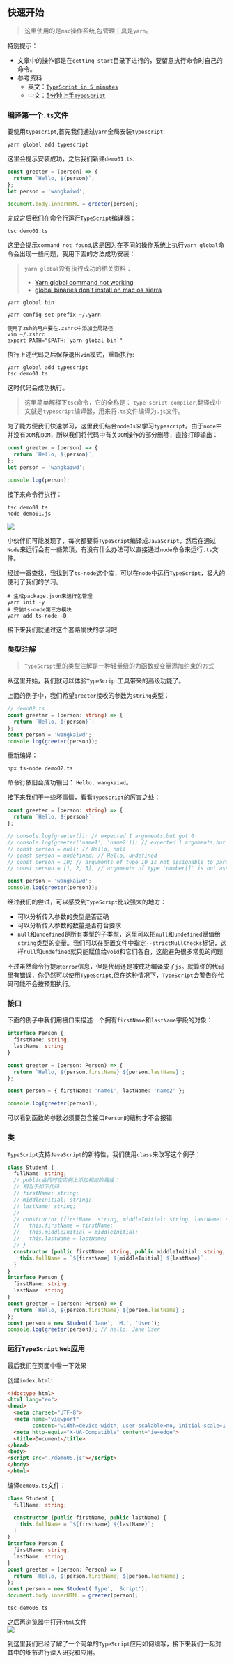 ## 快速开始
> 这里使用的是`mac`操作系统,包管理工具是`yarn`。

特别提示： 
* 文章中的操作都是在`getting start`目录下进行的，要留意执行命令时自己的命令。  
* 参考资料  
  * 英文：[`TypeScript in 5 minutes`](https://www.typescriptlang.org/docs/handbook/typescript-in-5-minutes.html)  
  * 中文：[5分钟上手`TypeScript`](https://www.tslang.cn/docs/handbook/typescript-in-5-minutes.html)

### 编译第一个`.ts`文件
要使用`typescript`,首先我们通过`yarn`全局安装`typescript`:  
```text
yarn global add typescript
```
这里会提示安装成功，之后我们新建`demo01.ts`:  
```typescript
const greeter = (person) => {
  return `Hello, ${person}`;
};
let person = 'wangkaiwd';

document.body.innerHTML = greeter(person);
```

完成之后我们在命令行运行`TypeScript`编译器： 
```text
tsc demo01.ts
```
这里会提示`command not found`,这是因为在不同的操作系统上执行`yarn global`命令会出现一些问题，我用下面的方法成功安装：  
> `yarn global`没有执行成功的相关资料：  
> * [Yarn global command not working](https://stackoverflow.com/questions/40317578/yarn-global-command-not-working)
> * [global binaries don't install on mac os sierra](https://github.com/yarnpkg/yarn/issues/1321)

```text
yarn global bin

yarn config set prefix ~/.yarn

使用了zsh的用户要在.zshrc中添加全局路径
vim ~/.zshrc
export PATH="$PATH:`yarn global bin`"
```

执行上述代码之后保存退出`vim`模式，重新执行:  
```text
yarn global add typescript
tsc demo01.ts
```
这时代码会成功执行。

> 这里简单解释下`tsc`命令，它的全称是： `type script compiler`,翻译成中文就是`typescript`编译器，用来将`.ts`文件编译为`.js`文件。

为了能方便我们快速学习，这里我们结合`nodeJs`来学习`typescript`。由于`node`中并没有`DOM`和`BOM`，所以我们将代码中有关`DOM`操作的部分删除，直接打印输出： 
```typescript
const greeter = (person) => {
  return `Hello, ${person}`;
};
let person = 'wangkaiwd';

console.log(person);
``` 
接下来命令行执行：  
```npm
tsc demo01.ts
node demo01.js
```
![](https://raw.githubusercontent.com/wangkaiwd/drawing-bed/master/node-execute.png)

小伙伴们可能发现了，每次都要将`TypeScript`编译成`JavaScript`，然后在通过`Node`来运行会有一些繁琐，有没有什么办法可以直接通过`node`命令来运行`.ts`文件。  

经过一番查找，我找到了`ts-node`这个库，可以在`node`中运行`TypeScript`，极大的便利了我们的学习。
```npm
# 生成package.json来进行包管理
yarn init -y
# 安装ts-node第三方模块
yarn add ts-node -D
```

接下来我们就通过这个套路愉快的学习吧

### 类型注解
> `TypeScript`里的类型注解是一种轻量级的为函数或变量添加约束的方式

从这里开始，我们就可以体验`TypeScript`工具带来的高级功能了。

上面的例子中，我们希望`greeter`接收的参数为`string`类型：  
```typescript
// demo02.ts
const greeter = (person: string) => {
  return `Hello, ${person}`;
};
const person = 'wangkaiwd';
console.log(greeter(person));
```
重新编译：  
```npm
npx ts-node demo02.ts
```
命令行依旧会成功输出： `Hello, wangkaiwd`。

接下来我们干一些坏事情，看看`TypeScript`的厉害之处： 
```typescript
const greeter = (person: string) => {
  return `Hello, ${person}`;
};

// console.log(greeter()); // expected 1 arguments,but got 0
// console.log(greeter('name1', 'name2')); // expected 1 arguments,but got 2
// const person = null; // Hello, null
// const person = undefined; // Hello, undefined
// const person = 10; // arguments of type 10 is not assignable to parameter of type 'string'
// const person = [1, 2, 3]; // arguments of type 'number[]' is not assignable to parameter of type 'string'

const person = 'wangkaiwd';
console.log(greeter(person));
``` 

经过我们的尝试，可以感受到`TypeScript`比较强大的地方：  
* 可以分析传入参数的类型是否正确
* 可以分析传入参数的数量是否符合要求
* `null`和`undefined`是所有类型的子类型，这里可以把`null`和`undefined`赋值给`string`类型的变量。我们可以在配置文件中指定`--strictNullChecks`标记，这样`null`和`undefined`就只能赋值给`void`和它们各自，这能避免很多常见的问题

不过虽然命令行提示`error`信息，但是代码还是被成功编译成了`js`。就算你的代码里有错误，你仍然可以使用`TypeScript`,但在这种情况下，`TypeScript`会警告你代码可能不会按预期执行。

### 接口
下面的例子中我们用接口来描述一个拥有`firstName`和`lastName`字段的对象： 
```typescript
interface Person {
  firstName: string,
  lastName: string
}

const greeter = (person: Person) => {
  return `Hello, ${person.firstName} ${person.lastName}`;
};

const person = { firstName: 'name1', lastName: 'name2' };

console.log(greeter(person));
```
可以看到函数的参数必须要包含接口`Person`的结构才不会报错

### 类
`TypeScript`支持`JavaScript`的新特性，我们使用`class`来改写这个例子：  
```typescript
class Student {
  fullName: string;
  // public会同时在实例上添加相应的属性：
  // 相当于如下代码:
  // firstName: string;
  // middleInitial: string;
  // lastName: string;
  //
  // constructor (firstName: string, middleInitial: string, lastName: string) {
  //   this.firstName = firstName;
  //   this.middleInitial = middleInitial;
  //   this.lastName = lastName;
  // }
  constructor (public firstName: string, public middleInitial: string, public lastName: string) {
    this.fullName = `${firstName} ${middleInitial} ${lastName}`;
  }
}
interface Person {
  firstName: string,
  lastName: string
}
const greeter = (person: Person) => {
  return `Hello, ${person.firstName} ${person.lastName}`;
};
const person = new Student('Jane', 'M.', 'User');
console.log(greeter(person)); // hello, Jane User
```

### 运行`TypeScript` `Web`应用
最后我们在页面中看一下效果

创建`index.html`: 
```html
<!doctype html>
<html lang="en">
<head>
  <meta charset="UTF-8">
  <meta name="viewport"
        content="width=device-width, user-scalable=no, initial-scale=1.0, maximum-scale=1.0, minimum-scale=1.0">
  <meta http-equiv="X-UA-Compatible" content="ie=edge">
  <title>Document</title>
</head>
<body>
<script src="./demo05.js"></script>
</body>
</html>
```
编译`demo05.ts`文件： 
```typescript
class Student {
  fullName: string;

  constructor (public firstName, public lastName) {
    this.fullName = `${firstName} ${lastName}`;
  }
}
interface Person {
  firstName: string,
  lastName: string
}
const greeter = (person: Person) => {
  return `Hello, ${person.firstName} ${person.lastName}`;
};
const person = new Student('Type', 'Script');
document.body.innerHTML = greeter(person);
```
```text
tsc demo05.ts
```
之后再浏览器中打开`html`文件  
![](https://raw.githubusercontent.com/wangkaiwd/drawing-bed/master/webApp.png)

到这里我们已经了解了一个简单的`TypeScript`应用如何编写，接下来我们一起对其中的细节进行深入研究和应用。
